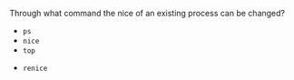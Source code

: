 Through what command the nice of an existing process can be changed?

* `ps`
* `nice`
* `top`
+ `renice` 
